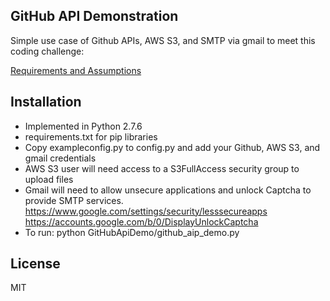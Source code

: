 ## GitHub API Demonstration
Simple use case of Github APIs, AWS S3, and SMTP via gmail to meet this coding challenge:

[Requirements and Assumptions](https://docs.google.com/document/d/17iH_e4RWnEHoxBZT7qNUh-vMGAQI53yUnsH_FgTQtuk/edit?usp=sharing)

## Installation
* Implemented in Python 2.7.6 
* requirements.txt for pip libraries
* Copy exampleconfig.py to config.py and add your Github, AWS S3, and gmail credentials
* AWS S3 user will need access to a S3FullAccess security group to upload files
* Gmail will need to allow unsecure applications and unlock Captcha to provide SMTP services. 
    https://www.google.com/settings/security/lesssecureapps <br>
    https://accounts.google.com/b/0/DisplayUnlockCaptcha 
* To run: python GitHubApiDemo/github_aip_demo.py

## License

MIT
